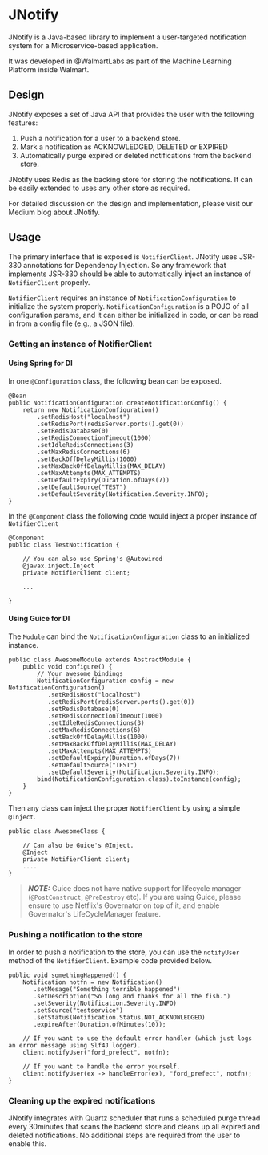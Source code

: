 # JNotify

JNotify is a Java-based library to implement a user-targeted notification system for a Microservice-based application. 

It was developed in @WalmartLabs as part of the Machine Learning Platform inside Walmart.

## Design

JNotify exposes a set of Java API that provides the user with the following features:
1. Push a notification for a user to a backend store.
2. Mark a notification as ACKNOWLEDGED, DELETED or EXPIRED
3. Automatically purge expired or deleted notifications from the backend store.

JNotify uses Redis as the backing store for storing the notifications. It can be easily extended to uses any other store as required.

For detailed discussion on the design and implementation, please visit our Medium blog about JNotify.

## Usage

The primary interface that is exposed is `NotifierClient`. JNotify uses JSR-330 annotations for Dependency Injection. So any framework that implements JSR-330 should be able to automatically inject an instance of `NotifierClient` properly.

`NotifierClient` requires an instance of `NotificationConfiguration` to initialize the system properly. `NotificationConfiguration` is a POJO of all configuration params, and it can either be initialized in code, or can be read in from a config file (e.g., a JSON file).


### Getting an instance of NotifierClient

#### Using Spring for DI

In one `@Configuration` class, the following bean can be exposed.
```
@Bean
public NotificationConfiguration createNotificationConfig() {
    return new NotificationConfiguration()
        .setRedisHost("localhost")
        .setRedisPort(redisServer.ports().get(0))
        .setRedisDatabase(0) 
        .setRedisConnectionTimeout(1000)
        .setIdleRedisConnections(3)
        .setMaxRedisConnections(6)
        .setBackOffDelayMillis(1000)
        .setMaxBackOffDelayMillis(MAX_DELAY)
        .setMaxAttempts(MAX_ATTEMPTS)
        .setDefaultExpiry(Duration.ofDays(7))
        .setDefaultSource("TEST")
        .setDefaultSeverity(Notification.Severity.INFO);
}
```

In the `@Component` class the following code would inject a proper instance of `NotifierClient`

```
@Component
public class TestNotification {
    
    // You can also use Spring's @Autowired
    @javax.inject.Inject 
    private NotifierClient client;
    
    ...

}
```

#### Using Guice for DI

The `Module` can bind the `NotificationConfiguration` class to an initialized instance.
```
public class AwesomeModule extends AbstractModule {
    public void configure() {
        // Your awesome bindings
        NotificationConfiguration config = new NotificationConfiguration()
           .setRedisHost("localhost")
           .setRedisPort(redisServer.ports().get(0))
           .setRedisDatabase(0) 
           .setRedisConnectionTimeout(1000)
           .setIdleRedisConnections(3)
           .setMaxRedisConnections(6)
           .setBackOffDelayMillis(1000)
           .setMaxBackOffDelayMillis(MAX_DELAY)
           .setMaxAttempts(MAX_ATTEMPTS)
           .setDefaultExpiry(Duration.ofDays(7))
           .setDefaultSource("TEST")
           .setDefaultSeverity(Notification.Severity.INFO);
        bind(NotificationConfiguration.class).toInstance(config);
    }
}
```

Then any class can inject the proper `NotifierClient` by using a simple `@Inject`.

```
public class AwesomeClass {
    
    // Can also be Guice's @Inject.
    @Inject
    private NotifierClient client;
    ....
}
```

> **_NOTE:_** Guice does not have native support for lifecycle manager (`@PostConstruct`, `@PreDestroy` etc). If you are using Guice, please ensure to use Netflix's Governator on top of it, and enable Governator's LifeCycleManager feature.


### Pushing a notification to the store

In order to push a notification to the store, you can use the `notifyUser` method of the `NotifierClient`. Example code provided below.

```
public void somethingHappened() {
    Notification notfn = new Notification()
       .setMesage("Something terrible happened")
       .setDescription("So long and thanks for all the fish.")
       .setSeverity(Notification.Severity.INFO)
       .setSource("testservice")
       .setStatus(Notification.Status.NOT_ACKNOWLEDGED)
       .expireAfter(Duration.ofMinutes(10));
   
    // If you want to use the default error handler (which just logs an error message using Slf4J logger).
    client.notifyUser("ford_prefect", notfn);
    
    // If you want to handle the error yourself.
    client.notifyUser(ex -> handleError(ex), "ford_prefect", notfn);
}  
```

### Cleaning up the expired notifications
JNotify integrates with Quartz scheduler that runs a scheduled purge thread every 30minutes that scans the backend store and cleans up all expired and deleted notifications. 
No additional steps are required from the user to enable this. 
